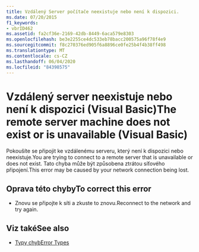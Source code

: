 ```yaml
---
title: Vzdálený Server počítače neexistuje nebo není k dispozici.
ms.date: 07/20/2015
f1_keywords:
- vbrID462
ms.assetid: fa2cf36e-2169-42db-8449-6aca579e8303
ms.openlocfilehash: be3e2255ce4dc533eb78bacc200575a96f78f4e9
ms.sourcegitcommit: f8c270376ed905f6a8896ce0fe25b4f4b38ff498
ms.translationtype: MT
ms.contentlocale: cs-CZ
ms.lasthandoff: 06/04/2020
ms.locfileid: "84398575"
---
```

# <a name="the-remote-server-machine-does-not-exist-or-is-unavailable-visual-basic"></a><span data-ttu-id="ad97f-102">Vzdálený server neexistuje nebo není k dispozici (Visual Basic)</span><span class="sxs-lookup"><span data-stu-id="ad97f-102">The remote server machine does not exist or is unavailable (Visual Basic)</span></span>
<span data-ttu-id="ad97f-103">Pokoušíte se připojit ke vzdálenému serveru, který není k dispozici nebo neexistuje.</span><span class="sxs-lookup"><span data-stu-id="ad97f-103">You are trying to connect to a remote server that is unavailable or does not exist.</span></span> <span data-ttu-id="ad97f-104">Tato chyba může být způsobena ztrátou síťového připojení.</span><span class="sxs-lookup"><span data-stu-id="ad97f-104">This error may be caused by your network connection being lost.</span></span>  
  
## <a name="to-correct-this-error"></a><span data-ttu-id="ad97f-105">Oprava této chyby</span><span class="sxs-lookup"><span data-stu-id="ad97f-105">To correct this error</span></span>  
  
- <span data-ttu-id="ad97f-106">Znovu se připojte k síti a zkuste to znovu.</span><span class="sxs-lookup"><span data-stu-id="ad97f-106">Reconnect to the network and try again.</span></span>  
  
## <a name="see-also"></a><span data-ttu-id="ad97f-107">Viz také</span><span class="sxs-lookup"><span data-stu-id="ad97f-107">See also</span></span>

- [<span data-ttu-id="ad97f-108">Typy chyb</span><span class="sxs-lookup"><span data-stu-id="ad97f-108">Error Types</span></span>](../programming-guide/language-features/error-types.md)
